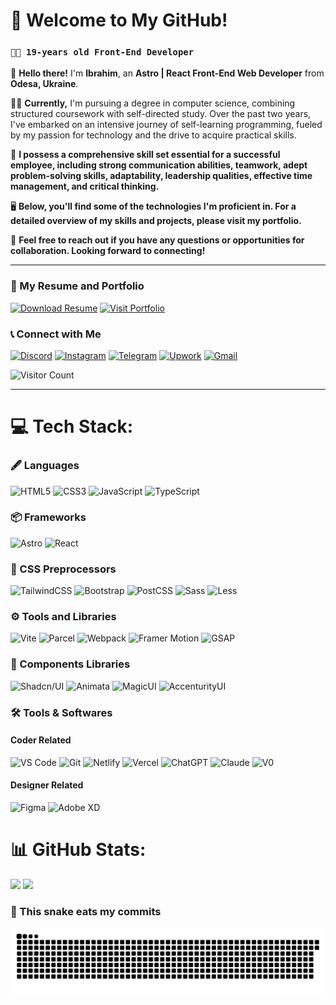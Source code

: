 # 🎉 Welcome to My GitHub!

### **`🧑‍💻 19-years old Front-End Developer`**

🌱 **Hello there!** I'm **Ibrahim**, an **Astro | React Front-End Web Developer** from **Odesa, Ukraine**.

🧑‍🎓 **Currently,** I'm pursuing a degree in computer science, combining structured coursework with self-directed study. Over the past two years, I've embarked on an intensive journey of self-learning programming, fueled by my passion for technology and the drive to acquire practical skills.

🤝 **I possess a comprehensive skill set essential for a successful employee, including strong communication abilities, teamwork, adept problem-solving skills, adaptability, leadership qualities, effective time management, and critical thinking.**

🖥️ **Below, you'll find some of the technologies I'm proficient in. For a detailed overview of my skills and projects, please visit my portfolio.**

📱 **Feel free to reach out if you have any questions or opportunities for collaboration. Looking forward to connecting!**

---

### 📄 My Resume and Portfolio

[![Download Resume](https://img.shields.io/badge/Download-Resume-blue?style=for-the-badge&logo=adobeacrobatreader&logoColor=white)](https://github.com/Marve10s/Marve10s/raw/main/assets/Ibrahim%20Elkamali%20Resume.pdf)
[![Visit Portfolio](https://img.shields.io/badge/Visit-Portfolio-blue?style=for-the-badge&logo=vercel&logoColor=white)](https://elkamali.vercel.app/)

### 📞 Connect with Me

[![Discord](https://img.shields.io/badge/Discord-%237289DA.svg?logo=discord&logoColor=white&style=for-the-badge)](https://discord.com/users/545973026320154637) [![Instagram](https://img.shields.io/badge/Instagram-%23E4405F.svg?logo=Instagram&logoColor=white&style=for-the-badge)](https://instagram.com/_just._.him_) [![Telegram](https://img.shields.io/badge/Telegram-%23008C8C.svg?logo=telegram&logoColor=white&style=for-the-badge)](https://t.me/thecr1nge) [![Upwork](https://img.shields.io/badge/Upwork-%2300A388.svg?logo=upwork&logoColor=white&style=for-the-badge)](https://www.upwork.com/freelancers/ibrahime137) [![Gmail](https://img.shields.io/badge/Gmail-%23D14836.svg?logo=gmail&logoColor=white&style=for-the-badge)](mailto:igrimanigroman@gmail.com)

<p>
  <img src="https://visitcount.itsvg.in/api?id=marve10s&icon=0&color=0" alt="Visitor Count" width="200"/>
</p>

---

# 💻 Tech Stack:

### 🖋️ Languages

![HTML5](https://img.shields.io/badge/html5-%23E34F26.svg?style=for-the-badge&logo=html5&logoColor=white) ![CSS3](https://img.shields.io/badge/css3-%231572B6.svg?style=for-the-badge&logo=css3&logoColor=white) ![JavaScript](https://img.shields.io/badge/javascript-%23F7DF1E.svg?style=for-the-badge&logo=javascript&logoColor=black) ![TypeScript](https://img.shields.io/badge/typescript-%23007ACC.svg?style=for-the-badge&logo=typescript&logoColor=white)

### 📦 Frameworks

![Astro](https://img.shields.io/badge/Astro-%23FF5D01.svg?style=for-the-badge&logo=astro&logoColor=white) ![React](https://img.shields.io/badge/react-%2320232a.svg?style=for-the-badge&logo=react&logoColor=%2361DAFB)

### 🎨 CSS Preprocessors

![TailwindCSS](https://img.shields.io/badge/tailwindcss-%2338B2AC.svg?style=for-the-badge&logo=tailwind-css&logoColor=white) ![Bootstrap](https://img.shields.io/badge/bootstrap-%23563D7C.svg?style=for-the-badge&logo=bootstrap&logoColor=white) ![PostCSS](https://img.shields.io/badge/postcss-%23DD3A0A.svg?style=for-the-badge&logo=postcss&logoColor=white) ![Sass](https://img.shields.io/badge/Sass-%23CC6699.svg?style=for-the-badge&logo=sass&logoColor=white) ![Less](https://img.shields.io/badge/Less-%231D365D.svg?style=for-the-badge&logo=less&logoColor=white)

### ⚙️ Tools and Libraries

![Vite](https://img.shields.io/badge/vite-%23646CFF.svg?style=for-the-badge&logo=vite&logoColor=white) ![Parcel](https://img.shields.io/badge/parcel-%23e8b730.svg?style=for-the-badge&logo=data:image/svg+xml;base64,<BASE64_ENCODED_IMAGE>&logoColor=black) ![Webpack](https://img.shields.io/badge/webpack-%238DD6F9.svg?style=for-the-badge&logo=webpack&logoColor=black) ![Framer Motion](https://img.shields.io/badge/framer%20motion-black?style=for-the-badge&logo=framer&logoColor=blue) ![GSAP](https://img.shields.io/badge/GSAP-%234CAF50.svg?style=for-the-badge&logo=greensock&logoColor=white)

### 🧩 Components Libraries

![Shadcn/UI](https://img.shields.io/badge/shadcn%2Fui-%23000000.svg?style=for-the-badge&logo=placeholder&logoColor=white) ![Animata](https://img.shields.io/badge/animata-blueviolet?style=for-the-badge&logo=animata&logoColor=white) ![MagicUI](https://img.shields.io/badge/magicUI-blue?style=for-the-badge&logo=magic&logoColor=white) ![AccenturityUI](https://img.shields.io/badge/AccenturityUI-lightgrey?style=for-the-badge&logo=accenturityui&logoColor=black)

### 🛠️ Tools & Softwares

#### Coder Related

![VS Code](https://img.shields.io/badge/VS%20Code-%23007ACC.svg?style=for-the-badge&logo=placeholder&logoColor=white) ![Git](https://img.shields.io/badge/git-%23F05033.svg?style=for-the-badge&logo=git&logoColor=white) ![Netlify](https://img.shields.io/badge/netlify-%2300C7B7.svg?style=for-the-badge&logo=netlify&logoColor=white) ![Vercel](https://img.shields.io/badge/vercel-%23000000.svg?style=for-the-badge&logo=vercel&logoColor=white) ![ChatGPT](https://img.shields.io/badge/ChatGPT-%2334A853.svg?style=for-the-badge&logo=openai&logoColor=white) ![Claude](https://img.shields.io/badge/Claude-%23FF8C00.svg?style=for-the-badge&logo=claude&logoColor=white) ![V0](https://img.shields.io/badge/V0-blue?style=for-the-badge&logo=v0&logoColor=white)

#### Designer Related

![Figma](https://img.shields.io/badge/figma-%23F24E1E.svg?style=for-the-badge&logo=figma&logoColor=white) ![Adobe XD](https://img.shields.io/badge/adobe%20xd-%23FF61F6.svg?style=for-the-badge&logo=adobe-xd&logoColor=white)

# 📊 GitHub Stats:

![](https://github-readme-stats.vercel.app/api?username=marve10s&theme=dark&hide_border=true&include_all_commits=true&count_private=true&bg_color=0d1117&title_color=58a6ff&text_color=c9d1d9&icon_color=79c0ff) 
![](https://github-readme-stats.vercel.app/api/top-langs/?username=marve10s&theme=dark&hide_border=true&include_all_commits=true&count_private=true&layout=compact&bg_color=0d1117&title_color=58a6ff&text_color=c9d1d9)


### 🐍 This snake eats my commits

<picture>
  <source media="(prefers-color-scheme: dark)" srcset="https://raw.githubusercontent.com/marve10s/marve10s/output/github-snake-dark.svg" />
  <source media="(prefers-color-scheme: light)" srcset="https://raw.githubusercontent.com/marve10s/marve10s/output/github-snake.svg" />
  <img alt="github-snake" src="https://raw.githubusercontent.com/marve10s/marve10s/output/github-snake.svg" />
</picture>
